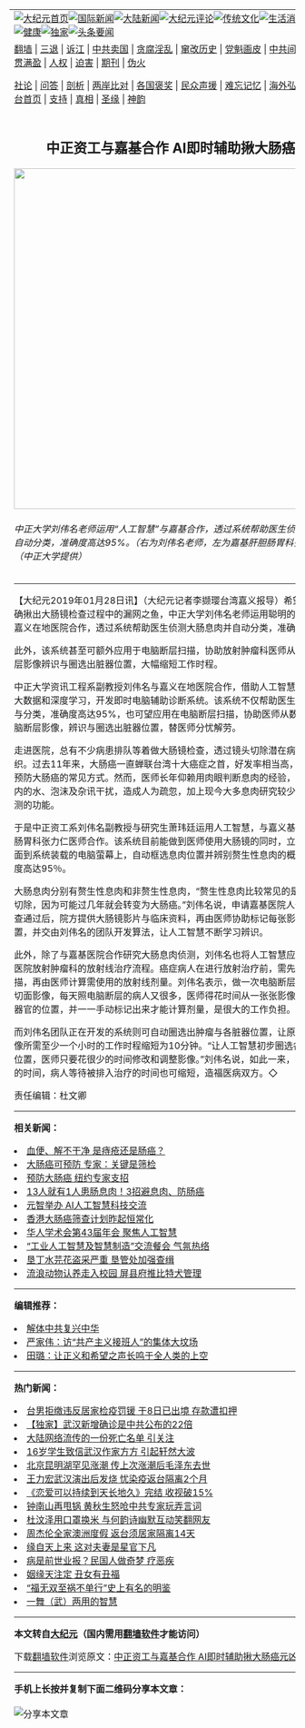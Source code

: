 <a name="1" id="1" target="_blank"></a><span id="1"></span>
<table align=center border="0"><tr><td colspan="2" VALIGN=TOP><a href="https://github.com/urzlpx322/djy/blob/master/gb/nf1351518.md#1"><img src="https://raw.githubusercontent.com/urzlpx322/www/master/t/djy/1.jpg" title="大纪元首页" alt="大纪元首页"></a><a href="https://github.com/urzlpx322/djy/blob/master/gb/n24hr.md#1"><img src="https://raw.githubusercontent.com/urzlpx322/www/master/t/djy/3.jpg" title="国际新闻" alt="国际新闻"></a><a href="https://github.com/urzlpx322/djy/blob/master/gb/nsc413.md#1"><img src="https://raw.githubusercontent.com/urzlpx322/www/master/t/djy/4.jpg" title="大陆新闻" alt="大陆新闻"></a><a href="https://github.com/urzlpx322/djy/blob/master/gb/news392.md#1"><img src="https://raw.githubusercontent.com/urzlpx322/www/master/t/djy/5.jpg" title="大纪元评论" alt="大纪元评论"></a><a href="https://github.com/urzlpx322/djy/blob/master/gb/news2007.md#1"><img src="https://raw.githubusercontent.com/urzlpx322/www/master/t/djy/6.jpg" title="传统文化" alt="传统文化"></a><a href="https://github.com/urzlpx322/djy/blob/master/gb/news2008.md#1"><img src="https://raw.githubusercontent.com/urzlpx322/www/master/t/djy/7.jpg" title="生活消费" alt="生活消费"></a><a href="https://github.com/urzlpx322/djy/blob/master/gb/ncyule.md#1"><img src="https://raw.githubusercontent.com/urzlpx322/www/master/t/djy/8.jpg" title="娱乐休闲" alt="娱乐休闲"></a><a href="https://github.com/urzlpx322/djy/blob/master/gb/nsc1002.md#1"><img src="https://raw.githubusercontent.com/urzlpx322/www/master/t/djy/9.jpg" title="健康" alt="健康"></a><a href="https://github.com/urzlpx322/djy/blob/master/gb/nf6092.md#1"><img src="https://raw.githubusercontent.com/urzlpx322/www/master/t/djy/10a.jpg" title="独家" alt="独家"></a><a href="https://github.com/urzlpx322/djy/blob/master/gb/nf4514.md#1"><img src="https://raw.githubusercontent.com/urzlpx322/www/master/t/djy/12a.jpg" title="头条要闻" alt="头条要闻"></a></td></tr>
<tr><td colspan="2" VALIGN=TOP><a target="_blank" href="https://github.com/urzlpx322/www/blob/master/README.md?zsrh#1">翻墙</a> | <a target="_blank" href="https://github.com/urzlpx322/djy/blob/master/gb/nf5657.md#1">三退</a> | <a target="_blank" href="https://github.com/urzlpx322/djy/blob/master/gb/nf6124.md#1">诉江</a> | <a target="_blank" href="https://github.com/urzlpx322/djy/blob/master/gb/nf1176117.md#1">中共卖国</a> | <a target="_blank" href="https://github.com/urzlpx322/djy/blob/master/gb/nf5773.md#1">贪腐淫乱</a> | <a target="_blank" href="https://github.com/urzlpx322/djy/blob/master/gb/nf1176115.md#1">窜改历史</a> | <a target="_blank" href="https://github.com/urzlpx322/djy/blob/master/gb/nf1176107.md#1">党魁画皮</a> | <a target="_blank" href="https://github.com/urzlpx322/djy/blob/master/gb/nf1320400.md#1">中共间谍</a> | <a target="_blank" href="https://github.com/urzlpx322/djy/blob/master/gb/nf1176114.md#1">破坏传统</a> | <a target="_blank" href="https://github.com/urzlpx322/ntdtv/blob/master/gb/prog447_1.md#1">恶贯满盈</a> | <a target="_blank" href="https://github.com/urzlpx322/djy/blob/master/gb/ncid278.md#1">人权</a> | <a target="_blank" href="https://github.com/urzlpx322/djy/blob/master/gb/nf1176111.md#1">迫害</a> | <a target="_blank" href="https://gitlab.com/szzdlab/mh-qikan/blob/master/README.md#1">期刊</a> | <a target="_blank" href="https://github.com/urzlpx322/djy/blob/master/gb/nf5562.md#1">伪火</a></p><p><a target="_blank" href="https://github.com/urzlpx322/djy/blob/master/gb/9p.md#1">社论</a> | <a target="_blank" href="https://github.com/urzlpx322/djy/blob/master/gb/nf4378.md#1">问答</a> | <a target="_blank" href="https://github.com/urzlpx322/djy/blob/master/gb/nf5792.md#1">剖析</a> | <a target="_blank" href="https://github.com/urzlpx322/djy/blob/master/gb/nf5735.md#1">两岸比对</a> | <a target="_blank" href="https://github.com/urzlpx322/djy/blob/master/gb/nf6119.md#1">各国褒奖</a> | <a target="_blank" href="https://github.com/urzlpx322/djy/blob/master/gb/nf6120.md#1">民众声援</a> | <a target="_blank" href="https://github.com/urzlpx322/djy/blob/master/gb/nf1188594.md#1">难忘记忆</a> | <a target="_blank" href="https://github.com/urzlpx322/djy/blob/master/gb/nf3180.md#1">海外弘传</a> | <a target="_blank" href="https://github.com/urzlpx322/djy/blob/master/gb/nf5410.md#1">万人上访</a> | <a target="_blank" href="https://github.com/urzlpx322/www/blob/master/README.md?zsrh#1">平台首页</a> | <a target="_blank" href="https://github.com/urzlpx322/djy/blob/master/gb/nf4386.md#1">支持</a> | <a target="_blank" href="https://github.com/urzlpx322/djy/blob/master/gb/nf4389.md#1">真相</a> | <a target="_blank" href="https://github.com/urzlpx322/djy/blob/master/gb/nf5790.md#1">圣缘</a> | <a target="_blank" href="https://github.com/urzlpx322/djy/blob/master/gb/nf4786.md#1">神韵</a></td></tr>
<tr><td VALIGN=TOP width="626"><h2 align=center>中正资工与嘉基合作 AI即时辅助揪大肠癌元凶</h2>
<img width="600" src="https://i.epochtimes.com/assets/uploads/2019/01/56392461234449ee8289abf4776e4559-600x400.jpg" />
<h6>中正大学刘伟名老师运用“人工智慧”与嘉基合作，透过系统帮助医生侦测大肠息肉并自动分类，准确度高达95%。（右为刘伟名老师，左为嘉基肝胆肠胃科张力仁医师） （中正大学提供）
</h6>
<hr>
<p>【大纪元2019年01月28日讯】（大纪元记者李撷璎台湾嘉义报导）希望让医师更准确揪出大肠镜检查过程中的漏网之鱼，中正大学刘伟名老师运用聪明的“<ahref="https://github.com/urzlpx322/djy/blob/master/gb/tag/%E4%BA%BA%E5%B7%A5%E6%99%BA%E6%85%A7.md#1">人工智慧</a>”与嘉义在地医院合作，透过系统帮助医生侦测<ahref="https://github.com/urzlpx322/djy/blob/master/gb/tag/%E5%A4%A7%E8%82%A0%E6%81%AF%E8%82%89.md#1">大肠息肉</a>并自动分类，准确度高达95%！</p>
<p>此外，该系统甚至可额外应用于电脑断层扫描，协助放射肿瘤科医师从上百张电脑断层影像辨识与圈选出脏器位置，大幅缩短工作时程。</p>
<p>中正大学资讯工程系副教授刘伟名与嘉义在地医院合作，借助<ahref="https://github.com/urzlpx322/djy/blob/master/gb/tag/%E4%BA%BA%E5%B7%A5%E6%99%BA%E6%85%A7.md#1">人工智慧</a>的力量，利用大数据和深度学习，开发即时电脑辅助诊断系统。该系统不仅帮助医生侦测<ahref="https://github.com/urzlpx322/djy/blob/master/gb/tag/%E5%A4%A7%E8%82%A0%E6%81%AF%E8%82%89.md#1">大肠息肉</a>与分类，准确度高达95%，也可望应用在电脑断层扫描，协助医师从数张至数百张电脑断层影像，辨识与圈选出脏器位置，替医师分忧解劳。</p>
<p>走进医院，总有不少病患排队等着做大肠镜检查，透过镜头切除潜在病变的息肉组织。过去11年来，<ahref="https://github.com/urzlpx322/djy/blob/master/gb/tag/%E5%A4%A7%E8%82%A0%E7%99%8C.md#1">大肠癌</a>一直蝉联台湾十大癌症之首，好发率相当高，而大肠镜则是预防大肠癌的常见方式。然而，医师长年仰赖用肉眼判断息肉的经验，难免受到肠道内的水、泡沫及杂讯干扰，造成人为疏忽，加上现今大多息肉研究较少兼顾到即时侦测的功能。</p>
<p>于是中正资工系刘伟名副教授与研究生萧玮廷运用人工智慧，与嘉义基督教医院肝胆肠胃科张力仁医师合作。该系统目前能做到医师使用大肠镜的同时，立即传输肠道画面到系统装载的电脑萤幕上，自动框选息肉位置并辨别赘生性息肉的概率，侦测准确度高达95％。</p>
<p>大肠息肉分别有赘生性息肉和非赘生性息肉，“赘生性息肉比较常见的是腺瘤，会建议切除，因为可能过几年就会转变为<ahref="https://github.com/urzlpx322/djy/blob/master/gb/tag/%E5%A4%A7%E8%82%A0%E7%99%8C.md#1">大肠癌</a>。”刘伟名说，申请嘉基医院人体临床试验审查通过后，院方提供大肠镜影片与临床资料，再由医师协助标记每张影像的息肉位置，并交由刘伟名的团队开发算法，让人工智慧不断学习辨识。</p>
<p>此外，除了与嘉基医院合作研究大肠息肉侦测，刘伟名也将人工智慧应用在大林慈济医院放射肿瘤科的放射线治疗流程。癌症病人在进行放射治疗前，需先做电脑断层扫描，再由医师计算需使用的放射线剂量。刘伟名表示，做一次电脑断层会产出上百张切面影像，每天照电脑断层的病人又很多，医师得花时间从一张张影像中判读肿瘤与器官的位置，并一一手动标记出来才能计算剂量，是很大的工作负担。</p>
<p>而刘伟名团队正在开发的系统则可自动圈选出肿瘤与各脏器位置，让原先医师判读影像所需至少一个小时的工作时程缩短为10分钟。“让人工智慧初步圈选各器官的大略位置，医师只要花很少的时间修改和调整影像。”刘伟名说，如此一来，不仅省下医师的时间，病人等待被排入治疗的时间也可缩短，造福医病双方。◇</p>
<p>责任编辑：杜文卿</p>

<hr>


<strong>相关新闻：</strong>
<li><a href="https://github.com/urzlpx322/djy/blob/master/gb/15/12/10/n4593125.md#1">血便、解不干净 是痔疮还是肠癌？</a></li>
<li><a href="https://github.com/urzlpx322/djy/blob/master/gb/16/4/4/n7520465.md#1">大肠癌可预防 专家：关键是筛检</a></li>
<li><a href="https://github.com/urzlpx322/djy/blob/master/gb/16/7/11/n8086583.md#1">预防大肠癌 纽约专家支招</a></li>
<li><a href="https://github.com/urzlpx322/djy/blob/master/gb/18/3/16/n10223587.md#1">13人就有1人患肠息肉！3招避息肉、防肠癌</a></li>
<li><a href="https://github.com/urzlpx322/djy/blob/master/gb/18/6/26/n10513147.md#1">元智举办 AI人工智慧科技交流</a></li>
<li><a href="https://github.com/urzlpx322/djy/blob/master/gb/18/8/7/n10620247.md#1">香港大肠癌筛查计划昨起恒常化</a></li>
<li><a href="https://github.com/urzlpx322/djy/blob/master/gb/18/8/13/n10633901.md#1">华人学术会第43届年会  聚焦人工智慧</a></li>
<li><a href="https://github.com/urzlpx322/djy/blob/master/gb/18/9/14/n10715255.md#1">“工业人工智慧及智慧制造”交流餐会 气氛热络</a></li>
<li><a href="https://github.com/urzlpx322/djy/blob/master/gb/22/4/27/n13721882.md#1">垦丁水芫花盗采严重 垦管处加强查缉</a></li>
<li><a href="https://github.com/urzlpx322/djy/blob/master/gb/22/4/27/n13721860.md#1">流浪动物认养走入校园 屏县府推比特犬管理</a></li>
<hr>


<strong>编辑推荐：</strong>
<li><a href="https://github.com/upjkzu3674/djy/blob/master/gb/18/3/21/n10237682.md?dfh#1" target="_blank">解体中共复兴中华</a></li><li><a href="https://github.com/tsiac2612/djy/blob/master/gb/17/12/19/n9970937.md#1" target="_blank">严家伟：访“共产主义接班人”的集体大坟场</a></li><li><a href="https://github.com/tsiac2612/djy/blob/master/gb/10/7/20/n2971015.md#1" target="_blank">田璐：让正义和希望之声长鸣于全人类的上空</a></li>
<hr>

<strong>热门新闻：</strong>
<li><a href="https://github.com/urzlpx322/djy/blob/master/gb/20/3/20/n11956529.md#1">台男拒缴违反居家检疫罚锾 于8日已出境 存款遭扣押</a></li>
<li><a href="https://github.com/urzlpx322/djy/blob/master/gb/20/3/18/n11950904.md#1">【独家】武汉新增确诊是中共公布的22倍</a></li>
<li><a href="https://github.com/urzlpx322/djy/blob/master/gb/20/3/19/n11953667.md#1">大陆网络流传的一份死亡名单 引关注</a></li>
<li><a href="https://github.com/urzlpx322/djy/blob/master/gb/20/3/19/n11953195.md#1">16岁学生致信武汉作家方方 引起轩然大波</a></li>
<li><a href="https://github.com/urzlpx322/djy/blob/master/gb/20/3/19/n11955384.md#1">北京昆明湖罕见涨潮 传上次涨潮后毛泽东去世</a></li>
<li><a href="https://github.com/urzlpx322/djy/blob/master/gb/20/3/19/n11954954.md#1">王力宏武汉演出后发烧 忧染疫返台隔离2个月</a></li>
<li><a href="https://github.com/urzlpx322/djy/blob/master/gb/20/3/18/n11949282.md#1">《恋爱可以持续到天长地久》完结 收视破15%</a></li>
<li><a href="https://github.com/urzlpx322/djy/blob/master/gb/20/3/19/n11955678.md#1">钟南山再甩锅 黄秋生怒呛中共专家玩弄言词</a></li>
<li><a href="https://github.com/urzlpx322/djy/blob/master/gb/20/3/18/n11950901.md#1">杜汶泽用口罩换米 与何韵诗幽默互动笑翻网友</a></li>
<li><a href="https://github.com/urzlpx322/djy/blob/master/gb/20/3/18/n11950740.md#1">周杰伦全家澳洲度假 返台须居家隔离14天</a></li>
<li><a href="https://github.com/urzlpx322/djy/blob/master/gb/20/3/12/n11936269.md#1">缘自天上来 这对夫妻是星官下凡</a></li>
<li><a href="https://github.com/urzlpx322/djy/blob/master/gb/20/2/11/n11861945.md#1">病是前世业报？民国人做奇梦 疗恶疾</a></li>
<li><a href="https://github.com/urzlpx322/djy/blob/master/gb/10/11/25/n3095498.md#1">姻缘天注定 丑女有丑福</a></li>
<li><a href="https://github.com/urzlpx322/djy/blob/master/gb/20/3/10/n11929738.md#1">“福无双至祸不单行”史上有名的明鉴</a></li>
<li><a href="https://github.com/urzlpx322/djy/blob/master/gb/20/3/17/n11947360.md#1">一舞（武）两用的智慧</a></li>
<hr>

<strong>本文转自<a href="https://www.epochtimes.com">大纪元</a>（国内需用<a href="https://github.com/urzlpx322/www/blob/master/README.md#8">翻墙软件</a>才能访问）</strong><p>下载<a href="https://github.com/urzlpx322/www/blob/master/README.md#8">翻墙软件</a>浏览原文：<a href="https://www.epochtimes.com/gb/19/1/28/n11007371.htm">中正资工与嘉基合作 AI即时辅助揪大肠癌元凶</a></p><hr>

<strong>手机上长按并复制下面二维码分享本文章：</strong><br><br><img src="https://chart.apis.google.com/chart?cht=qr&chs=240x240&choe=UTF-8&chld=M|2&chl=https://github.com/urzlpx322/djy/blob/master/gb/19/1/28/n11007371.md%231" title="分享本文章"></td><td VALIGN=TOP><a href="https://github.com/urzlpx322/djy/blob/master/gb/16/1/21/n4622075.md?dfh#1" target="_blank"><img src="https://raw.githubusercontent.com/urzlpx322/djy/master/gb/300/wei-f1.jpg" title="中共的伪火骗局"  alt="中共的伪火骗局"></a><br><a href="https://github.com/urzlpx322/www/blob/master/README.md?dfh#9" target="_blank"><img src="https://raw.githubusercontent.com/urzlpx322/djy/master/gb/300/yong-h.jpg" title="永恒的见证"  alt="永恒的见证"></a><br><a href="https://github.com/urzlpx322/djy/blob/master/gb/13/9/29/n3974789.md?dfh#1" target="_blank"><img src="https://raw.githubusercontent.com/urzlpx322/djy/master/gb/300/shang-lnz.jpg" title="善良女子被中共投男牢"  alt="善良女子被中共投男牢"></a><br><a href="https://github.com/urzlpx322/djy/blob/master/gb/16/3/16/n4663449.md?dfh#1" target="_blank"><img src="https://raw.githubusercontent.com/urzlpx322/djy/master/gb/300/huo-z3.jpg" title="警卫目击活摘器官"  alt="警卫目击活摘器官"></a><br><a href="https://github.com/urzlpx322/djy/blob/master/gb/16/8/7/n8177641.md?dfh#1" target="_blank"><img src="https://raw.githubusercontent.com/urzlpx322/djy/master/gb/300/huo-z4.jpg" title="证人描述活摘恐怖"  alt="证人描述活摘恐怖"></a><br><a href="https://github.com/urzlpx322/djy/blob/master/gb/10/4/19/n2881569.md?dfh#1" target="_blank"><img src="https://raw.githubusercontent.com/urzlpx322/djy/master/gb/300/huo-z1.jpg" title="揭开活摘器官黑幕"  alt="揭开活摘器官黑幕"></a><br><a href="https://github.com/urzlpx322/djy/blob/master/gb/10/11/7/n3077476.md?dfh#1" target="_blank"><img src="https://raw.githubusercontent.com/urzlpx322/djy/master/gb/300/ma-ks.jpg" title="马克思的成魔之路"  alt="马克思的成魔之路"></a><br><a href="https://github.com/urzlpx322/djy/blob/master/gb/14/6/9/n4173977.md?dfh#1" target="_blank"><img src="https://raw.githubusercontent.com/urzlpx322/djy/master/gb/300/chang-zs.jpg" title="藏字石 蕴天机"  alt="藏字石 蕴天机"></a><br><a href="https://github.com/urzlpx322/djy/blob/master/gb/18/5/10/n10381511.md?dfh#1" target="_blank"><img src="https://raw.githubusercontent.com/urzlpx322/djy/master/gb/300/st1.jpg" title="关注三亿人三退"  alt="关注三亿人三退"></a><br><a href="https://github.com/urzlpx322/djy/blob/master/gb/18/3/21/n10237682.md?dfh#1" target="_blank"><img src="https://raw.githubusercontent.com/urzlpx322/djy/master/gb/300/jie-t.jpg" title="解体中共复兴中华"  alt="解体中共复兴中华"></a><br><a href="https://github.com/urzlpx322/djy/blob/master/gb/9/2/9/n2422991.md?dfh#1" target="_blank"><img src="https://raw.githubusercontent.com/urzlpx322/djy/master/gb/300/gao-zs.jpg" title="中共迫害良心律师"  alt="中共迫害良心律师"></a><br><a href="https://github.com/urzlpx322/djy/blob/master/gb/18/12/9/n10900044.md?dfh#1" target="_blank"><img src="https://raw.githubusercontent.com/urzlpx322/djy/master/gb/300/sj1.jpg" title="三百多万人举报江泽民"  alt="三百多万人举报江泽民"></a><br><a href="https://github.com/urzlpx322/djy/blob/master/gb/18/8/28/n10672014.md?dfh#1" target="_blank"><img src="https://raw.githubusercontent.com/urzlpx322/djy/master/gb/300/sj2.jpg" title="这些官员为何起诉江泽民"  alt="这些官员为何起诉江泽民"></a><br><a href="https://github.com/urzlpx322/djy/blob/master/gb/8/12/18/n2367165.md?dfh#1" target="_blank"><img src="https://raw.githubusercontent.com/urzlpx322/djy/master/gb/300/liangan.jpg" title="海峡两岸的强烈对比"  alt="海峡两岸的强烈对比"></a><br><a href="https://github.com/urzlpx322/djy/blob/master/gb/15/12/10/n4593139.md?dfh#1" target="_blank"><img src="https://raw.githubusercontent.com/urzlpx322/djy/master/gb/300/jia-ndzl.jpg" title="加拿大总理的贺信"  alt="加拿大总理的贺信"></a><br><a href="https://github.com/urzlpx322/djy/blob/master/gb/11/6/17/n3289382.md?dfh#1" target="_blank"><img src="https://raw.githubusercontent.com/urzlpx322/djy/master/gb/300/xiao-wd.jpg" title="探寻真相兼听则明"  alt="探寻真相兼听则明"></a><br><a href="https://github.com/urzlpx322/djy/blob/master/gb/18/10/27/n10812623.md?dfh#1" target="_blank"><img src="https://raw.githubusercontent.com/urzlpx322/djy/master/gb/300/yindu.jpg" title="印度媒体报道东方"  alt="印度媒体报道东方"></a><br><a href="https://github.com/urzlpx322/djy/blob/master/gb/18/6/9/n10469652.md?dfh#1" target="_blank"><img src="https://raw.githubusercontent.com/urzlpx322/djy/master/gb/300/xie-j.jpg" title="不一样的海外校园"  alt="不一样的海外校园"></a><br><a href="https://github.com/urzlpx322/djy/blob/master/gb/7/4/5/n1669415.md?dfh#1" target="_blank"><img src="https://raw.githubusercontent.com/urzlpx322/djy/master/gb/300/li-up.jpg" title="从大师到徒弟的传奇"  alt="从大师到徒弟的传奇"></a><br><a href="https://github.com/urzlpx322/djy/blob/master/gb/17/5/26/n9191512.md?dfh#1" target="_blank"><img src="https://raw.githubusercontent.com/urzlpx322/djy/master/gb/300/zfl2.jpg" title="亿万人与东方一本奇书"  alt="亿万人与东方一本奇书"></a><br><a href="https://github.com/urzlpx322/djy/blob/master/gb/13/11/27/n4020290.md?dfh#1" target="_blank"><img src="https://raw.githubusercontent.com/urzlpx322/djy/master/gb/300/zhen-h.jpg" title="大陆见不到的震撼场面"  alt="大陆见不到的震撼场面"></a><br><a href="https://github.com/urzlpx322/djy/blob/master/gb/15/7/17/n4482910.md?dfh#1" target="_blank"><img src="https://raw.githubusercontent.com/urzlpx322/djy/master/gb/300/dalu-sk.jpg" title="人心向善 大陆当初盛况"  alt="人心向善 大陆当初盛况"></a><br><a href="https://github.com/urzlpx322/djy/blob/master/gb/19/1/5/n10955468.md?dfh#1" target="_blank"><img src="https://raw.githubusercontent.com/urzlpx322/djy/master/gb/300/zfl1.jpg" title="追寻真理 这书讲什么"  alt="追寻真理 这书讲什么"></a><br><a href="https://github.com/urzlpx322/www/blob/master/README.md?dfh#1" target="_blank"><img src="https://raw.githubusercontent.com/urzlpx322/djy/master/gb/300/fq1.jpg" title="下载免费翻墙软件"  alt="下载免费翻墙软件"></a><br></td></tr></table>
